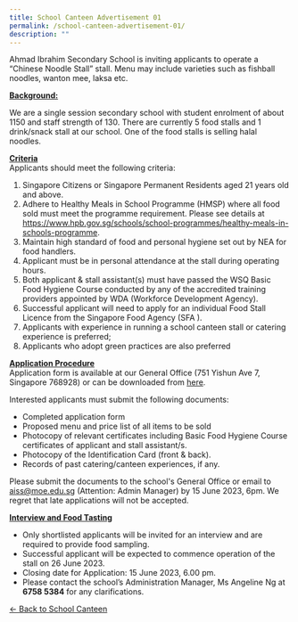 ```yaml
---
title: School Canteen Advertisement 01
permalink: /school-canteen-advertisement-01/
description: ""
---
```

<p>Ahmad Ibrahim Secondary School is inviting applicants to operate a “Chinese Noodle Stall” stall. Menu may include varieties such as fishball noodles, wanton mee, laksa etc.</p>

<u><strong>Background:</strong></u><br>
<p>We are a single session secondary school with student enrolment of about 1150 and staff strength of 130. There are currently 5 food stalls and 1 drink/snack stall at our school. One of the food stalls is selling halal noodles.</p>

<u><strong>Criteria</strong></u><br>
Applicants should meet the following criteria:
1. Singapore Citizens or Singapore Permanent Residents aged 21 years old and above.
2. Adhere to Healthy Meals in School Programme (HMSP) where all food sold must meet the programme requirement. Please see details at <a href="https://www.hpb.gov.sg/schools/school-programmes/healthy-meals-in-schools-programme">https://www.hpb.gov.sg/schools/school-programmes/healthy-meals-in-schools-programme</a>.
3. Maintain high standard of food and personal hygiene set out by NEA for food handlers.
4. Applicant must be in personal attendance at the stall during operating hours.
5. Both applicant &amp; stall assistant(s) must have passed the WSQ Basic Food Hygiene Course conducted by any of the accredited training providers appointed by WDA (Workforce Development Agency).
6. Successful applicant will need to apply for an individual Food Stall Licence from the Singapore Food Agency (SFA ).
7. Applicants with experience in running a school canteen stall or catering experience is preferred;
8. Applicants who adopt green practices are also preferred

<u><strong>Application Procedure</strong></u><br>
Application form is available at our General Office (751 Yishun Ave 7, Singapore 768928) or can be downloaded from [here](/files/Admin/canteen%20application%20form.pdf).

Interested applicants must submit the following documents:
* Completed application form
* Proposed menu and price list of all items to be sold
* Photocopy of relevant certificates including Basic Food Hygiene Course certificates of applicant and stall assistant/s.
* Photocopy of the Identification Card (front &amp; back).
* Records of past catering/canteen experiences, if any.

Please submit the documents to the school's General Office or email to <a href="mailto: aiss@moe.edu.sg">aiss@moe.edu.sg</a> (Attention: Admin Manager) by 15 June 2023, 6pm. We regret that late applications will not be accepted.

<u><strong>Interview and Food Tasting</strong></u><br>
* Only shortlisted applicants will be invited for an interview and are required to provide food sampling.
* Successful applicant will be expected to commence operation of the stall on 26 June 2023.
* Closing date for Application: 15 June 2023, 6.00 pm.
* Please contact the school’s Administration Manager, Ms Angeline Ng at <strong>6758 5384</strong> for any clarifications.

[&lt;- Back to School Canteen](https://www.ahmadibrahimsec.moe.edu.sg/useful-info/school-canteen/)